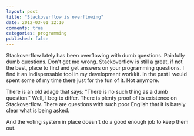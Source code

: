 ```yaml
---
layout: post
title: "Stackoverflow is overflowing"
date: 2012-03-01 12:10
comments: true
categories: programming
published: false
---
```


Stackoverflow lately has been overflowing with dumb questions. Painfully dumb questions. Don't get me wrong. Stackoverflow is still a great, if not the best, place to find and get answers on your programming questions. I find it an indispensable tool in my development workkit. In the past I would spent some of my time there just for the fun of it. Not anymore.

There is an old adage that says: "There is no such thing as a dumb question." Well, I beg to differ. There is plenty proof of its existence on Stackoverflow. There are questions with such poor English that it is barely clear what is being asked. 


And the voting system in place doesn't do a good enough job to keep them out. 
